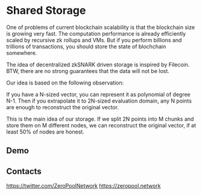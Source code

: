 # Shared Storage

One of problems of current blockchain scalability is that the blockchain size is growing very fast. The computation performance is already efficiently scaled by recursive zk rollups and VMs. But if you perform billions and trillions of transactions, you should store the state of blochchain somewhere.

The idea of decentralized zkSNARK driven storage is inspired by Filecoin. BTW, there are no strong guarantees that the data will not be lost. 

Our idea is based on the following observation:

If you have a N-sized vector, you can represent it as polynomial of degree N-1. Then if you extrapolate it to 2N-sized evaluation domain, any N points are enough to reconstruct the original vector.

This is the main idea of our storage. If we split 2N points into M chunks and store them on M different nodes, we can reconstruct the original vector, if at least 50% of nodes are honest.

## Demo

<place for youtube link>

## Contacts

https://twitter.com/ZeroPoolNetwork
https://zeropool.network
